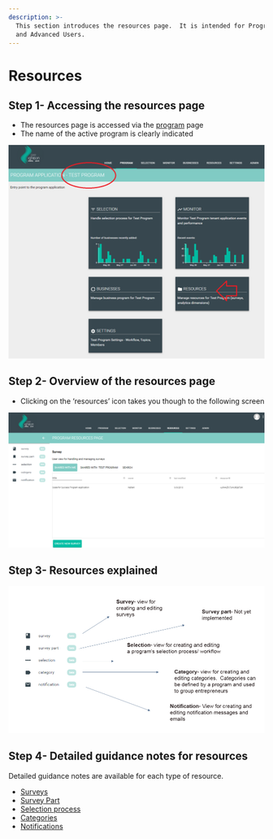 ```yaml
---
description: >-
  This section introduces the resources page.  It is intended for Program Users
  and Advanced Users.
---
```


# Resources

## Step 1- Accessing the resources page

* The resources page is accessed via the [program](https://program-user-docs.preignition.org/~/edit/drafts/-LFMmRn-kR0r-yY1WvIl/users-program-and-advanced/portfolio) page
* The name of the active program is clearly indicated

![](../../../.gitbook/assets/image%20%2836%29.png)

## Step 2- Overview of the resources page

* Clicking on the ‘resources’ icon takes you though to the following screen

![](../../../.gitbook/assets/image%20%2814%29.png)

## Step 3- Resources explained

![](../../../.gitbook/assets/image-52.png)

## Step 4- Detailed guidance notes for resources

Detailed guidance notes are available for each type of resource.

* [Surveys](https://program-user-docs.preignition.org/~/edit/drafts/-LFR_9AWZ2owVdfY5gnR/users-program-and-advanced/portfolio/resources/surveys)
* [Survey Part](https://program-user-docs.preignition.org/~/edit/drafts/-LFR_9AWZ2owVdfY5gnR/users-program-and-advanced/portfolio/resources/survey-part)
* [Selection process](https://program-user-docs.preignition.org/~/edit/drafts/-LFMn01-C-D_7xApAmsF/users-program-and-advanced/portfolio/resources/selection-process)
* [Categories](https://program-user-docs.preignition.org/~/edit/drafts/-LFMn01-C-D_7xApAmsF/users-program-and-advanced/portfolio/resources/categories)
* [Notifications](https://program-user-docs.preignition.org/~/edit/drafts/-LFMn01-C-D_7xApAmsF/users-program-and-advanced/portfolio/resources/notifications)

